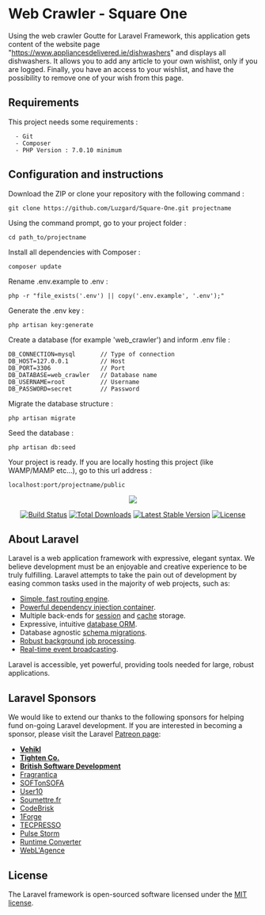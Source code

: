 # Web Crawler - Square One

Using the web crawler Goutte for Laravel Framework, this application gets content of the website page "https://www.appliancesdelivered.ie/dishwashers" and displays all dishwashers.
It allows you to add any article to your own wishlist, only if you are logged.
Finally, you have an access to your wishlist, and have the possibility to remove one of your wish from this page.

## Requirements

This project needs some requirements :

```
  - Git
  - Composer
  - PHP Version : 7.0.10 minimum
```

## Configuration and instructions
Download the ZIP or clone your repository with the following command :

`git clone https://github.com/Luzgard/Square-One.git projectname`

Using the command prompt, go to your project folder :

`cd path_to/projectname`

Install all dependencies with Composer :

`composer update`
 
Rename .env.example to .env :
 
`php -r "file_exists('.env') || copy('.env.example', '.env');"`
 
Generate the .env key :
 
`php artisan key:generate`
 
Create a database (for example 'web_crawler') and inform .env file :
 
```
DB_CONNECTION=mysql       // Type of connection
DB_HOST=127.0.0.1         // Host
DB_PORT=3306              // Port
DB_DATABASE=web_crawler   // Database name
DB_USERNAME=root          // Username
DB_PASSWORD=secret        // Password
```

Migrate the database structure :

`php artisan migrate`

Seed the database :

`php artisan db:seed`


Your project is ready. If you are locally hosting this project (like WAMP/MAMP etc...), go to this url address :

 `localhost:port/projectname/public`
 
<p align="center">
  <img src="https://laravel.com/assets/img/components/logo-laravel.svg">
</p>

<p align="center">
<a href="https://travis-ci.org/laravel/framework"><img src="https://travis-ci.org/laravel/framework.svg" alt="Build Status"></a>
<a href="https://packagist.org/packages/laravel/framework"><img src="https://poser.pugx.org/laravel/framework/d/total.svg" alt="Total Downloads"></a>
<a href="https://packagist.org/packages/laravel/framework"><img src="https://poser.pugx.org/laravel/framework/v/stable.svg" alt="Latest Stable Version"></a>
<a href="https://packagist.org/packages/laravel/framework"><img src="https://poser.pugx.org/laravel/framework/license.svg" alt="License"></a>
</p>

## About Laravel

Laravel is a web application framework with expressive, elegant syntax. We believe development must be an enjoyable and creative experience to be truly fulfilling. Laravel attempts to take the pain out of development by easing common tasks used in the majority of web projects, such as:

- [Simple, fast routing engine](https://laravel.com/docs/routing).
- [Powerful dependency injection container](https://laravel.com/docs/container).
- Multiple back-ends for [session](https://laravel.com/docs/session) and [cache](https://laravel.com/docs/cache) storage.
- Expressive, intuitive [database ORM](https://laravel.com/docs/eloquent).
- Database agnostic [schema migrations](https://laravel.com/docs/migrations).
- [Robust background job processing](https://laravel.com/docs/queues).
- [Real-time event broadcasting](https://laravel.com/docs/broadcasting).

Laravel is accessible, yet powerful, providing tools needed for large, robust applications.


## Laravel Sponsors

We would like to extend our thanks to the following sponsors for helping fund on-going Laravel development. If you are interested in becoming a sponsor, please visit the Laravel [Patreon page](https://patreon.com/taylorotwell):

- **[Vehikl](https://vehikl.com/)**
- **[Tighten Co.](https://tighten.co)**
- **[British Software Development](https://www.britishsoftware.co)**
- [Fragrantica](https://www.fragrantica.com)
- [SOFTonSOFA](https://softonsofa.com/)
- [User10](https://user10.com)
- [Soumettre.fr](https://soumettre.fr/)
- [CodeBrisk](https://codebrisk.com)
- [1Forge](https://1forge.com)
- [TECPRESSO](https://tecpresso.co.jp/)
- [Pulse Storm](http://www.pulsestorm.net/)
- [Runtime Converter](http://runtimeconverter.com/)
- [WebL'Agence](https://weblagence.com/)

## License

The Laravel framework is open-sourced software licensed under the [MIT license](https://opensource.org/licenses/MIT).
